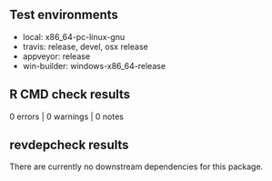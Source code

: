 ## Test environments

- local: x86_64-pc-linux-gnu
- travis: release, devel, osx release
- appveyor: release
- win-builder: windows-x86_64-release

## R CMD check results

0 errors | 0 warnings | 0 notes

## revdepcheck results

There are currently no downstream dependencies for this package.
